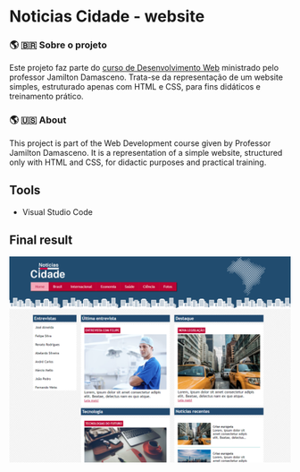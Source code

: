 # Noticias Cidade - website

### :earth_americas: :brazil: ​Sobre o projeto

Este projeto faz parte do [curso de Desenvolvimento Web](https://www.udemy.com/course/web-completo/) ministrado pelo professor Jamilton Damasceno. Trata-se da representação de um website simples, estruturado apenas com HTML e CSS, para fins didáticos e treinamento prático.

### :earth_americas: :us: ​About 

This project is part of the Web Development course given by Professor Jamilton Damasceno. It is a representation of a simple website, structured only with HTML and CSS, for didactic purposes and practical training.

## Tools

- Visual Studio Code

## Final result

![](https://github.com/JorgeJuniorBSB/noticias-cidade_website/blob/76cb7df30065c4257835c247d6a0204bd6cd7bbd/public/tela-principal.png)